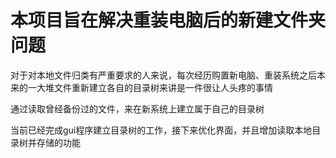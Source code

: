 # 本项目旨在解决重装电脑后的新建文件夹问题

对于对本地文件归类有严重要求的人来说，每次经历购置新电脑、重装系统之后本来的一大堆文件重新建立各自的目录树来讲是一件很让人头疼的事情

通过读取曾经备份过的文件，来在新系统上建立属于自己的目录树

当前已经完成gui程序建立目录树的工作，接下来优化界面，并且增加读取本地目录树并存储的功能